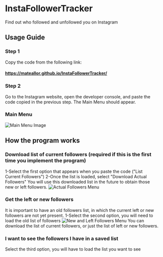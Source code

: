 # InstaFollowerTracker

Find out who followed and unfollowed you on Instagram

## Usage Guide
### Step 1
Copy the code from the following link: 
#### https://mateallor.github.io/InstaFollowerTracker/
### Step 2
Go to the Instagram website, open the developer console, and paste the code copied in the previous step.
The Main Menu should appear.

### Main Menu
![Main Menu Image](https://ibb.co/5swNXjY)

## How the program works
### Download list of current followers (required if this is the first time you implement the program)
1-Select the first option that appears when you paste the code ("List Current Followers")
2-Once the list is loaded, select "Download Actual Followers"
You will use this downloaded list in the future to obtain those new or left followers.
![Actual Followers Menu](https://ibb.co/7QLd49Q)

### Get the left or new followers
It is important to have an old followers list, in which the current left or new followers are not yet present.
1-Select the second option, you will need to load the old list of followers
![New and Left Followers Menu](https://ibb.co/Z1BhPqP)
You can download the list of current followers, or just the list of left or new followers.

### I want to see the followers I have in a saved list
Select the third option, you will have to load the list you want to see


